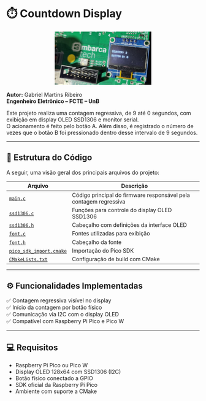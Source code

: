 # ⏱️ Countdown Display

<p align="center">
  <img src="../../assets/img/countdown_display.jpg" alt="Contagem regressiva no display OLED" width="50%">
</p>

**Autor:** Gabriel Martins Ribeiro  
**Engenheiro Eletrônico – FCTE – UnB**

Este projeto realiza uma contagem regressiva, de 9 até 0 segundos, com exibição em display OLED SSD1306 e monitor serial.  
O acionamento é feito pelo botão A. Além disso, é registrado o número de vezes que o botão B foi pressionado dentro desse intervalo de 9 segundos.

---

## 🧩 Estrutura do Código

A seguir, uma visão geral dos principais arquivos do projeto:

| Arquivo               | Descrição                                                                 |
|-----------------------|---------------------------------------------------------------------------|
| [`main.c`](https://github.com/Gabrielrmg/gabriel_martins_ribeiro_embarcatech_HBr_2025/blob/main/projects/countdown_display/src/main.c) | Código principal do firmware responsável pela contagem regressiva         |
| [`ssd1306.c`](https://github.com/Gabrielrmg/gabriel_martins_ribeiro_embarcatech_HBr_2025/blob/main/projects/countdown_display/src/ssd1306.c) | Funções para controle do display OLED SSD1306                            |
| [`ssd1306.h`](https://github.com/Gabrielrmg/gabriel_martins_ribeiro_embarcatech_HBr_2025/blob/main/projects/countdown_display/src/ssd1306.h) | Cabeçalho com definições da interface OLED                                |
| [`font.c`](https://github.com/Gabrielrmg/gabriel_martins_ribeiro_embarcatech_HBr_2025/blob/main/projects/countdown_display/src/font.c) | Fontes utilizadas para exibição                                           |
| [`font.h`](https://github.com/Gabrielrmg/gabriel_martins_ribeiro_embarcatech_HBr_2025/blob/main/projects/countdown_display/src/font.h) | Cabeçalho da fonte                                                        |
| [`pico_sdk_import.cmake`](https://github.com/Gabrielrmg/gabriel_martins_ribeiro_embarcatech_HBr_2025/blob/main/projects/countdown_display/src/pico_sdk_import.cmake) | Importação do Pico SDK                                                   |
| [`CMakeLists.txt`](https://github.com/Gabrielrmg/gabriel_martins_ribeiro_embarcatech_HBr_2025/blob/main/projects/countdown_display/src/CMakeLists.txt) | Configuração de build com CMake                                          |


---

## ⚙️ Funcionalidades Implementadas

✅ Contagem regressiva visível no display  
✅ Início da contagem por botão físico  
✅ Comunicação via I2C com o display OLED  
✅ Compatível com Raspberry Pi Pico e Pico W  

---

## 💻 Requisitos

- Raspberry Pi Pico ou Pico W  
- Display OLED 128x64 com SSD1306 (I2C)  
- Botão físico conectado a GPIO  
- SDK oficial da Raspberry Pi Pico  
- Ambiente com suporte a CMake


